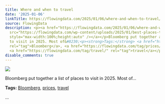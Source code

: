 ```yaml
---
title: Where and when to travel
date: '2025-01-06'
linkTitle: https://flowingdata.com/2025/01/06/where-and-when-to-travel/
source: FlowingData
description: <p><a href="https://flowingdata.com/2025/01/06/where-and-when-to-travel/"><img
  src="https://flowingdata.com/wp-content/uploads/2025/01/best-places-to-travel-Bloomberg-750x561.png"
  style="max-width:100%;height:auto" /></a></p>Bloomberg put together a list of places
  to visit in 2025. Most of&#8230;<p><strong>Tags:</strong> <a href="https://flowingdata.com/tag/bloomberg/"
  rel="tag">Bloomberg</a>, <a href="https://flowingdata.com/tag/prices/" rel="tag">prices</a>,
  <a href="https://flowingdata.com/tag/travel/" rel="tag">travel</a></p> ...
disable_comments: true
---
```

<p><a href="https://flowingdata.com/2025/01/06/where-and-when-to-travel/"><img src="https://flowingdata.com/wp-content/uploads/2025/01/best-places-to-travel-Bloomberg-750x561.png" style="max-width:100%;height:auto" /></a></p>Bloomberg put together a list of places to visit in 2025. Most of&#8230;<p><strong>Tags:</strong> <a href="https://flowingdata.com/tag/bloomberg/" rel="tag">Bloomberg</a>, <a href="https://flowingdata.com/tag/prices/" rel="tag">prices</a>, <a href="https://flowingdata.com/tag/travel/" rel="tag">travel</a></p> ...